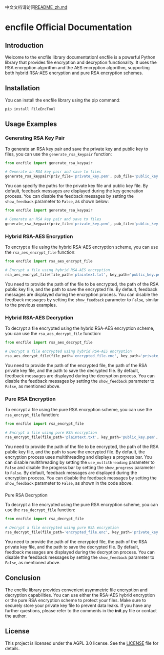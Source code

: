 中文文档请访问[README_zh.md](https://github.com/MWCT-Technicalization-Organization/FileEncTool/blob/main/README_zh.md)
# encfile Official Documentation

## Introduction

Welcome to the encfile library documentation! encfile is a powerful Python library that provides file encryption and decryption functionality. It uses the RSA encryption algorithm and the AES encryption algorithm, supporting both hybrid RSA-AES encryption and pure RSA encryption schemes.

## Installation

You can install the encfile library using the pip command:

```shell
pip install FileEncTool
```

## Usage Examples

### Generating RSA Key Pair

To generate an RSA key pair and save the private key and public key to files, you can use the `generate_rsa_keypair` function:

```python
from encfile import generate_rsa_keypair

# Generate an RSA key pair and save to files
generate_rsa_keypair(priv_file='private_key.pem', pub_file='public_key.pem')
```

You can specify the paths for the private key file and public key file. By default, feedback messages are displayed during the key generation process. You can disable the feedback messages by setting the `show_feedback` parameter to `False`, as shown below:

```python
from encfile import generate_rsa_keypair

# Generate an RSA key pair and save to files
generate_rsa_keypair(priv_file='private_key.pem', pub_file='public_key.pem', show_feedback=False)
```

### Hybrid RSA-AES Encryption

To encrypt a file using the hybrid RSA-AES encryption scheme, you can use the `rsa_aes_encrypt_file` function:

```python
from encfile import rsa_aes_encrypt_file

# Encrypt a file using hybrid RSA-AES encryption
rsa_aes_encrypt_file(file_path='plaintext.txt', key_path='public_key.pem', backpath='encrypted_file.enc')
```

You need to provide the path of the file to be encrypted, the path of the RSA public key file, and the path to save the encrypted file. By default, feedback messages are displayed during the encryption process. You can disable the feedback messages by setting the `show_feedback` parameter to `False`, similar to the previous examples.

### Hybrid RSA-AES Decryption

To decrypt a file encrypted using the hybrid RSA-AES encryption scheme, you can use the `rsa_aes_decrypt_file` function:

```python
from encfile import rsa_aes_decrypt_file

# Decrypt a file encrypted using hybrid RSA-AES encryption
rsa_aes_decrypt_file(file_path='encrypted_file.enc', key_path='private_key.pem', backpath='decrypted_file.txt')
```

You need to provide the path of the encrypted file, the path of the RSA private key file, and the path to save the decrypted file. By default, feedback messages are displayed during the decryption process. You can disable the feedback messages by setting the `show_feedback` parameter to `False`, as mentioned above.

### Pure RSA Encryption

To encrypt a file using the pure RSA encryption scheme, you can use the `rsa_encrypt_file` function:

```python
from encfile import rsa_encrypt_file

# Encrypt a file using pure RSA encryption
rsa_encrypt_file(file_path='plaintext.txt', key_path='public_key.pem', backpath='encrypted_file.enc', use_multithreading=False, show_progress=False, show_feedback=False)
```

You need to provide the path of the file to be encrypted, the path of the RSA public key file, and the path to save the encrypted file. By default, the encryption process uses multithreading and displays a progress bar. You can disable multithreading by setting the `use_multithreading` parameter to `False` and disable the progress bar by setting the `show_progress` parameter to `False`. By default, feedback messages are displayed during the encryption process. You can disable the feedback messages by setting the `show_feedback` parameter to `False`, as shown in the code above.

###

 Pure RSA Decryption

To decrypt a file encrypted using the pure RSA encryption scheme, you can use the `rsa_decrypt_file` function:

```python
from encfile import rsa_decrypt_file

# Decrypt a file encrypted using pure RSA encryption
rsa_decrypt_file(file_path='encrypted_file.enc', key_path='private_key.pem', backpath='decrypted_file.txt')
```

You need to provide the path of the encrypted file, the path of the RSA private key file, and the path to save the decrypted file. By default, feedback messages are displayed during the decryption process. You can disable the feedback messages by setting the `show_feedback` parameter to `False`, as mentioned above.

## Conclusion

The encfile library provides convenient asymmetric file encryption and decryption capabilities. You can use either the RSA-AES hybrid encryption or the pure RSA encryption scheme to protect your files. Make sure to securely store your private key file to prevent data leaks. If you have any further questions, please refer to the comments in the __init__.py file or contact the author.

## License

This project is licensed under the AGPL 3.0 license. See the [LICENSE](https://github.com/MWCT-Technicalization-Organization/FileEncTool/blob/main/LICENSE) file for details.
